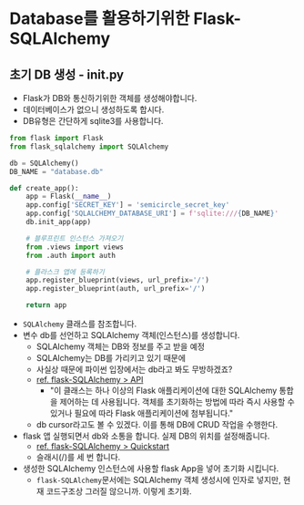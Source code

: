 # Database를 활용하기위한 Flask-SQLAlchemy

## 초기 DB 생성 - __init__.py
- Flask가 DB와 통신하기위한 객체를 생성해야합니다.
- 데이터베이스가 없으니 생성하도록 합시다.
- DB유형은 간단하게 sqlite3를 사용합니다.

```python
from flask import Flask
from flask_sqlalchemy import SQLAlchemy

db = SQLAlchemy()
DB_NAME = "database.db"

def create_app():
    app = Flask(__name__)
    app.config['SECRET_KEY'] = 'semicircle_secret_key'
    app.config['SQLALCHEMY_DATABASE_URI'] = f'sqlite:///{DB_NAME}'
    db.init_app(app)

    # 블루프린트 인스턴스 가져오기
    from .views import views
    from .auth import auth

    # 플라스크 앱에 등록하기
    app.register_blueprint(views, url_prefix='/')
    app.register_blueprint(auth, url_prefix='/')

    return app
```
- `SQLAlchemy` 클래스를 참조합니다.
- 변수 db를 선언하고 SQLAlchemy 객체(인스턴스)를 생성합니다.
    - SQLAlchemy 객체는 DB와 정보를 주고 받을 예정
    - SQLAlchemy는 DB를 가리키고 있기 때문에
    - 사실상 때문에 파이썬 입장에서는 db라고 봐도 무방하겠죠?
    - [ref. flask-SQLAlchemy > API](https://flask-sqlalchemy.palletsprojects.com/en/2.x/api/#configuration)
        - "이 클래스는 하나 이상의 Flask 애플리케이션에 대한 SQLAlchemy 통합을 제어하는 ​​데 사용됩니다. 객체를 초기화하는 방법에 따라 즉시 사용할 수 있거나 필요에 따라 Flask 애플리케이션에 첨부됩니다."
    - db cursor라고도 볼 수 있겠다. 이를 통해 DB에 CRUD 작업을 수행한다.   
- flask 앱 실행되면서 db와 소통을 합니다. 실제 DB의 위치를 설정해줍니다. 
    - [ref. flask-SQLAlchemy > Quickstart](https://flask-sqlalchemy.palletsprojects.com/en/2.x/quickstart/#quickstart)
    - 슬래시(/)를 세 번 합니다.
- 생성한 SQLAlchemy 인스턴스에 사용할 flask App을 넣어 초기화 시킵니다.
    - `flask-SQLAlchemy`문서에는 SQLAlchemy 객체 생성시에 인자로 넣지만, 현재 코드구조상 그러질 않으니까. 이렇게 초기화.


